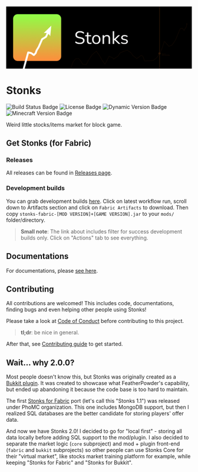 ![Stonks Banner](docs/banner.png)

# Stonks
![Build Status Badge](https://img.shields.io/github/actions/workflow/status/nahkd123/stonks/gradle.yml)
![License Badge](https://img.shields.io/github/license/nahkd123/stonks)
![Dynamic Version Badge](https://img.shields.io/github/v/release/nahkd123/stonks)
![Minecraft Version Badge](https://img.shields.io/badge/minecraft-1.20.1-red)

Weird little stocks/items market for block game.

## Get Stonks (for Fabric)
### Releases
All releases can be found in [Releases page](https://github.com/nahkd123/stonks/releases).

### Development builds
You can grab development builds [here](https://github.com/nahkd123/stonks/actions/workflows/gradle.yml?query=branch:main/1.20.x+is:success). Click on latest workflow run, scroll down to Artifacts section and click on ``Fabric Artifacts`` to download. Then copy ``stonks-fabric-[MOD VERSION]+[GAME VERSION].jar`` to your ``mods/`` folder/directory.

> **Small note**: The link about includes filter for success development builds only. Click on "Actions" tab to see everything.

## Documentations
For documentations, please [see here](https://nahkd123.github.io/stonks/).

## Contributing
All contributions are welcomed! This includes code, documentations, finding bugs and even helping other people using Stonks! 

Please take a look at [Code of Conduct](./CODE_OF_CONDUCT.md) before contributing to this project.

> **tl;dr**: be nice in general.

After that, see [Contributing guide](./CONTRIBUTING.md) to get started.

## Wait... why 2.0.0?
Most people doesn't know this, but Stonks was originally created as a [Bukkit plugin](https://github.com/MangoPlex/stonks). It was created to showcase what FeatherPowder's capability, but ended up abandoning it because the code base is too hard to maintain.

The first [Stonks for Fabric](https://github.com/phomc/stonks) port (let's call this "Stonks 1.1") was released under PhoMC organization. This one includes MongoDB support, but then I realized SQL databases are the better candidate for storing players' offer data.

And now we have Stonks 2.0! I decided to go for "local first" - storing all data locally before adding SQL support to the mod/plugin. I also decided to separate the market logic (``core`` subproject) and mod + plugin front-end (``fabric`` and ``bukkit`` subprojects) so other people can use Stonks Core for their "virtual market", like stocks market training platform for example, while keeping "Stonks for Fabric" and "Stonks for Bukkit".
